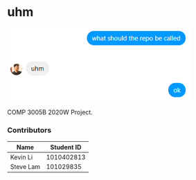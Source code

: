 # uhm

![Origins](/uhm.png)

COMP 3005B 2020W Project.

### Contributors

Name | Student ID
---- | ----------
Kevin Li | 1010402813
Steve Lam | 101029835


